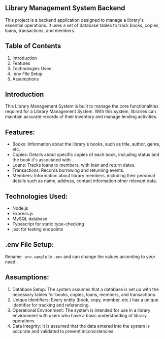 ## Library Management System Backend

This project is a backend application designed to manage a library's essential operations. It uses a set of database tables to track books, copies, loans, transactions, and members.

## Table of Contents

1. Introduction
2. Features
3. Technologies Used
4. .env File Setup
5. Assumptions

## Introduction

This Library Management System is built to manage the core functionalities required for a Library Management System. With this system, libraries can maintain accurate records of their inventory and manage lending activities.

## Features:

* Books: Information about the library's books, such as title, author, genre, etc.
* Copies: Details about specific copies of each book, including status and the book it's associated with.
* Loans: Tracks loans to members, with loan and return dates.
* Transactions: Records borrowing and returning events.
* Members: Information about library members, including their personal details such as name, address, contact information other relevant data.

## Technologies Used:

* Node.js
* Express.js
* MySQL database
* Typescript for static type-checking
* jest for testing endpoints

## .env File Setup:

Rename `.env.sample` to `.env` and can change the values according to your need.

## Assumptions:

1. Database Setup: The system assumes that a database is set up with the necessary tables for books, copies, loans, members, and transactions.
2. Unique Identifiers: Every entity (book, copy, member, etc.) has a unique identifier for tracking and referencing.
3. Operational Environment: The system is intended for use in a library environment with users who have a basic understanding of library operations.
4. Data Integrity: It is assumed that the data entered into the system is accurate and validated to prevent inconsistencies.
